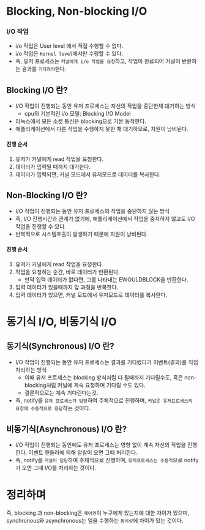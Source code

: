 # Blocking, Non-blocking I/O
### I/O 작업
- i/o 작업은 User level 에서 직접 수행할 수 없다.
- i/o 작업은 `Kernel level`에서만 수행할 수 있다.
- 즉, 유저 프로세스는 `커널에게 i/o 작업을 요청`하고, 작업이 완료되어 커널이 반환하는 결과를 `기다려야`한다.

## Blocking I/O 란?
- I/O 작업이 진행되는 동안 유저 프로세스는 자신의 작업을 중단한채 대기하는 방식
	- cpu의 기본적인 i/o 모델: Blocking I/O Model
- 리눅스에서 모든 소켓 통신은 blocking으로 기본 동작한다.
- 애플리케이션에서 다른 작업을 수행하지 못한 채 대기하므로, 자원이 낭비된다.

#### 진행 순서
1. 유저가 커널에게 read 작업을 요청한다.
2. 데이터가 입력될 때까지 대기한다.
3. 데이터가 입력되면, 커널 모드에서 유저모드로 데이터를 복사한다.

## Non-Blocking I/O 란?
- I/O 작업이 진행되는 동안 유저 프로세스의 작업을 중단하지 않는 방식
- 즉, I/O 진행시간과 관계가 없기에, 애플리케이션에서 작업을 중지하지 않고도 I/O 작업을 진행할 수 있다.
- 반복적으로 시스템호출이 발생하기 때문에 자원이 낭비된다.

#### 진행 순서
1. 유저가 커널에게 read 작업을 요청한다.
2. 작업을 요청하는 순간, 바로 데이터가 반환된다.
	- 만약 입력 데이터가 없다면, 그를 나타내는 EWOULDBLOCK을 반환한다.
3. 입력 데이터가 있을때까지 앞 과정을 반복한다.
4. 입력 데이터가 있으면, 커널 모드에서 유저모드로 데이터를 복사한다.


# 동기식 I/O, 비동기식 I/O
## 동기식(Synchronous) I/O 란?
- I/O 작업이 진행되는 동안 유저 프로세스는 결과를 기다렸다가 이벤트(결과)를 직접 처리하는 방식
	- 이때 유저 프로세스는 blocking 방식처럼 다 될때까지 기다릴수도, 혹은 non-blocking처럼 커널에 계속 요청하며 기다릴 수도 있다.
	- 결론적으로는 계속 기다린다는것.
- 즉, notify를 `유저 프로세스가 담당`하여 주체적으로 진행하며, `커널은 유저프로세스의 요청에 수동적으로 응답`하는 것이다.

## 비동기식(Asynchronous) I/O 란?
- I/O 작업이 진행되는 동안에도 유저 프로세스는 영향 없이 계속 자신의 작업을 진행한다. 이벤트 핸들러에 의해 알람이 오면 그때 처리한다.
- 즉, notify를 `커널이 담당`하여 주체적으로 진행하며, `유저프로세스는 수동적`으로 notify가 오면 그때 I/O를 처리하는 것이다.

# 정리하며
즉, blocking 과 non-blocking은 `제어권`이 누구에게 있는지에 대한 차이가 있으며,
synchronous와 asynchronous는 일을 수행하는 `동시성`에 차이가 있는 것이다.